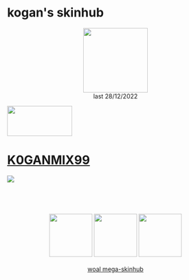 # kogan's skinhub
<p align="center">
<a href="https://osu.ppy.sh/users/13030453">
  <img src="https://a.ppy.sh/13030453"  
       width="150"
       height="150"></a>
<br>
last 28/12/2022
</p>

<a href="https://www.youtube.com/watch?v=kbbgypvGPgM">
<img src="https://i.imgur.com/uDyKiLi.png"
       width="151" 
       height="70"/></a>

# [K0GANMIX99](https://github.com/rudjx3/skins/raw/main/kogan/K0GANMIX99.osk)
[![](https://i.imgur.com/GGx7z8Z.jpeg)](https://github.com/rudjx3/skins/raw/main/kogan/K0GANMIX99.osk)

#
<p align="center">
  <br></br>
  <a href="https://www.twitch.tv/koganr">
  <img src="https://i.imgur.com/HM030lk.png" 
       width="100" 
       height="100"></a>
  <a href="https://www.youtube.com/channel/UCauPXBC8QNmGY3aY2WM0uHA">
  <img src="https://i.imgur.com/YWbDUUy.png"  
       width="100" 
       height="100"></a>
  <a href="https://twitter.com/k0gaN2947181780">
  <img src="https://i.imgur.com/PUQ5uWf.png" 
       width="100" 
       height="100"></a>
  <br></br>
  <a href="README.md">woal mega-skinhub</a>
 </p>

